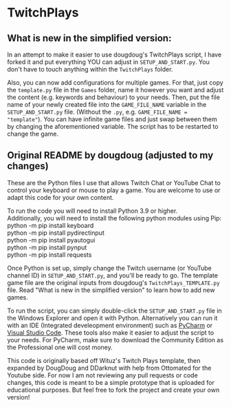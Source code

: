 # TwitchPlays
## What is new in the simplified version:
In an attempt to make it easier to use dougdoug's TwitchPlays script, I have forked it and put everything YOU can adjust in `SETUP_AND_START.py`.
You don't have to touch anything within the `TwitchPlays` folder.

Also, you can now add configurations for multiple games. For that, just copy the `template.py` file in the `Games` folder, name it however you want and adjust the content (e.g. keywords and behaviour) to your needs.
Then, put the file name of your newly created file into the `GAME_FILE_NAME` variable in the `SETUP_AND_START.py` file. (Without the `.py`, e.g. `GAME_FILE_NAME = "template"`).
You can have infinite game files and just swap between them by changing the aforementioned variable. The script has to be restarted to change the game.

## Original README by dougdoug (adjusted to my changes)
These are the Python files I use that allows Twitch Chat or YouTube Chat to control your keyboard or mouse to play a game. You are welcome to use or adapt this code for your own content.

To run the code you will need to install Python 3.9 or higher.  
Additionally, you will need to install the following python modules using Pip:  
python -m pip install keyboard  
python -m pip install pydirectinput  
python -m pip install pyautogui  
python -m pip install pynput  
python -m pip install requests  

Once Python is set up, simply change the Twitch username (or YouTube channel ID) in `SETUP_AND_START.py`, and you'll be ready to go.
The template game file are the original inputs from dougdoug's `TwitchPlays_TEMPLATE.py` file. Read "What is new in the simplified version" to learn how to add new games.

To run the script, you can simply double-click the `SETUP_AND_START.py` file in the Windows Explorer and open it with Python. Alternatively you can run it with an IDE (Integrated develeopment environment) such as [PyCharm](https://www.jetbrains.com/pycharm/download/?section=windows) or [Visual Studio Code](https://code.visualstudio.com/). These tools also make it easier to adjust the script to your needs. For PyCharm, make sure to download the Community Edition as the Professional one will cost money. 

This code is originally based off Wituz's Twitch Plays template, then expanded by DougDoug and DDarknut with help from Ottomated for the Youtube side. For now I am not reviewing any pull requests or code changes, this code is meant to be a simple prototype that is uploaded for educational purposes. But feel free to fork the project and create your own version!
